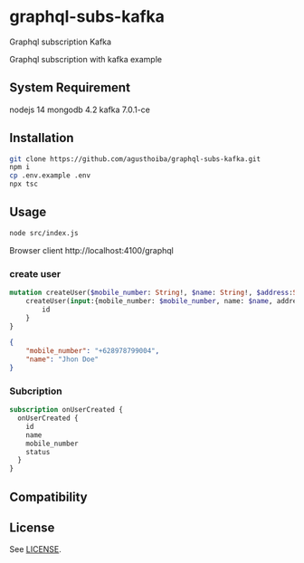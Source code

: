 # graphql-subs-kafka
Graphql subscription Kafka

Graphql subscription with kafka example

## System Requirement
nodejs 14
mongodb 4.2
kafka 7.0.1-ce
 
## Installation
```bash
git clone https://github.com/agusthoiba/graphql-subs-kafka.git
npm i
cp .env.example .env
npx tsc

```

## Usage
```bash
node src/index.js
```

Browser client http://localhost:4100/graphql

### create user
```graphql
mutation createUser($mobile_number: String!, $name: String!, $address:String) {
    createUser(input:{mobile_number: $mobile_number, name: $name, address: $address}) {
        id
    }
}
```
```json
{
    "mobile_number": "+628978799004",
    "name": "Jhon Doe"
}
```

### Subcription 
```graphql
subscription onUserCreated {
  onUserCreated {
    id
    name
    mobile_number
    status
  }
}
```



## Compatibility


## License

See [LICENSE](https://github.com/agusthoiba/graphql-subs-kafka/blob/main/LICENSE).
